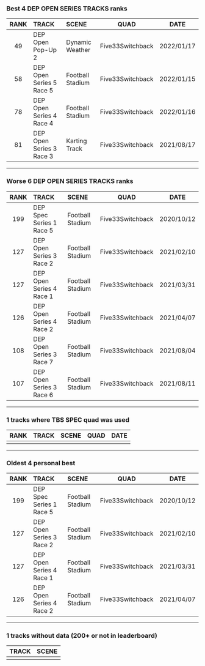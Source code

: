 ### Best 4 DEP OPEN SERIES TRACKS ranks
|RANK|TRACK|SCENE|QUAD|DATE|
|:---:|:---|:---|:---:|:---:|
|49|DEP Open Pop-Up 2|Dynamic Weather|Five33Switchback|2022/01/17|
|58|DEP Open Series 5 Race 5|Football Stadium|Five33Switchback|2022/01/15|
|78|DEP Open Series 4 Race 4|Football Stadium|Five33Switchback|2022/01/16|
|81|DEP Open Series 3 Race 3|Karting Track|Five33Switchback|2021/08/17|
---
### Worse 6 DEP OPEN SERIES TRACKS ranks
|RANK|TRACK|SCENE|QUAD|DATE|
|:---:|:---|:---|:---:|:---:|
|199|DEP Spec Series 1 Race 5|Football Stadium|Five33Switchback|2020/10/12|
|127|DEP Open Series 3 Race 2|Football Stadium|Five33Switchback|2021/02/10|
|127|DEP Open Series 4 Race 1|Football Stadium|Five33Switchback|2021/03/31|
|126|DEP Open Series 4 Race 2|Football Stadium|Five33Switchback|2021/04/07|
|108|DEP Open Series 3 Race 7|Football Stadium|Five33Switchback|2021/08/04|
|107|DEP Open Series 3 Race 6|Football Stadium|Five33Switchback|2021/08/11|
---
### 1 tracks where TBS SPEC quad was used
|RANK|TRACK|SCENE|QUAD|DATE|
|:---:|:---|:---|:---:|:---:|
||||||
---
### Oldest 4 personal best
|RANK|TRACK|SCENE|QUAD|DATE|
|:---:|:---|:---|:---:|:---:|
|199|DEP Spec Series 1 Race 5|Football Stadium|Five33Switchback|2020/10/12|
|127|DEP Open Series 3 Race 2|Football Stadium|Five33Switchback|2021/02/10|
|127|DEP Open Series 4 Race 1|Football Stadium|Five33Switchback|2021/03/31|
|126|DEP Open Series 4 Race 2|Football Stadium|Five33Switchback|2021/04/07|
---
### 1 tracks without data (200+ or not in leaderboard)
|TRACK|SCENE|
|:---|:---|
|||
